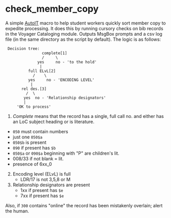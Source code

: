 check_member_copy
==============

A simple [AutoIT](https://www.autoitscript.com/site/) macro to help student workers quickly sort member copy to expedite processing. It does this by running cursory checks on bib records in the Voyager Cataloging module. Outputs MsgBox prompts and a csv log file (in the same directory as the script by default). The logic is as follows:
```
 Decision tree: 
			    complete[1]
				/     \
			  yes	  no - 'to the hold'
			   |        
		  full ELvL[2]     
	    	/    \
		  yes     no - 'ENCODING LEVEL'
           |         
       rel des.[3]   
         /  \
        yes  no - 'Relationship designators'    
        |
     'OK to process'
```
1. *Complete* means that the record has a single, full call no. and either has an LoC subject heading or is literature.
 - `050` must contain numbers
 - just one `050$a`
 - `050$b` is present
 - `090` if present has `$b`
 - `050$a` or `090$a` beginning with "P" are children's lit.
 - 008/33 if not blank = lit.
 - presence of 6xx_0 
2. Encoding level (ELvL) is full
	 - LDR/17 is not 3,5,8 or M
3. Relationship designators are present
	- 1xx if present has `$e`
	- 7xx if present has `$e`

Also, if `300` contains "online" the record has been mistakenly overlain; alert the human. 
